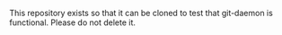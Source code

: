 This repository exists so that it can be cloned to test that git-daemon is
functional. Please do not delete it.
